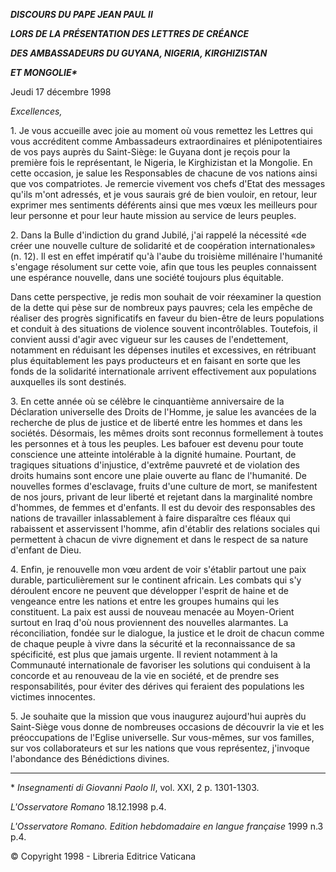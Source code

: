 ***DISCOURS DU PAPE JEAN PAUL II***

***LORS DE LA PRÉSENTATION DES LETTRES DE CRÉANCE***

***DES AMBASSADEURS DU GUYANA, NIGERIA, KIRGHIZISTAN***

***ET MONGOLIE\****

Jeudi 17 décembre 1998

*Excellences,*

1\. Je vous accueille avec joie au moment où vous remettez les Lettres qui vous accréditent comme Ambassadeurs extraordinaires et plénipotentiaires de vos pays auprès du Saint-Siège: le Guyana dont je reçois pour la première fois le représentant, le Nigeria, le Kirghizistan et la Mongolie. En cette occasion, je salue les Responsables de chacune de vos nations ainsi que vos compatriotes. Je remercie vivement vos chefs d'Etat des messages qu'ils m'ont adressés, et je vous saurais gré de bien vouloir, en retour, leur exprimer mes sentiments déférents ainsi que mes vœux les meilleurs pour leur personne et pour leur haute mission au service de leurs peuples.

2\. Dans la Bulle d'indiction du grand Jubilé, j'ai rappelé la nécessité «de créer une nouvelle culture de solidarité et de coopération internationales» (n. 12). Il est en effet impératif qu'à l'aube du troisième millénaire l'humanité s'engage résolument sur cette voie, afin que tous les peuples connaissent une espérance nouvelle, dans une société toujours plus équitable.

Dans cette perspective, je redis mon souhait de voir réexaminer la question de la dette qui pèse sur de nombreux pays pauvres; cela les empêche de réaliser des progrès significatifs en faveur du bien-être de leurs populations et conduit à des situations de violence souvent incontrôlables. Toutefois, il convient aussi d'agir avec vigueur sur les causes de l'endettement, notamment en réduisant les dépenses inutiles et excessives, en rétribuant plus équitablement les pays producteurs et en faisant en sorte que les fonds de la solidarité internationale arrivent effectivement aux populations auxquelles ils sont destinés.

3\. En cette année où se célèbre le cinquantième anniversaire de la Déclaration universelle des Droits de l'Homme, je salue les avancées de la recherche de plus de justice et de liberté entre les hommes et dans les sociétés. Désormais, les mêmes droits sont reconnus formellement à toutes les personnes et à tous les peuples. Les bafouer est devenu pour toute conscience une atteinte intolérable à la dignité humaine. Pourtant, de tragiques situations d'injustice, d'extrême pauvreté et de violation des droits humains sont encore une plaie ouverte au flanc de l'humanité. De nouvelles formes d'esclavage, fruits d'une culture de mort, se manifestent de nos jours, privant de leur liberté et rejetant dans la marginalité nombre d'hommes, de femmes et d'enfants. Il est du devoir des responsables des nations de travailler inlassablement à faire disparaître ces fléaux qui rabaissent et asservissent l'homme, afin d'établir des relations sociales qui permettent à chacun de vivre dignement et dans le respect de sa nature d'enfant de Dieu.

4\. Enfin, je renouvelle mon vœu ardent de voir s'établir partout une paix durable, particulièrement sur le continent africain. Les combats qui s'y déroulent encore ne peuvent que développer l'esprit de haine et de vengeance entre les nations et entre les groupes humains qui les constituent. La paix est aussi de nouveau menacée au Moyen-Orient surtout en Iraq d'où nous proviennent des nouvelles alarmantes. La réconciliation, fondée sur le dialogue, la justice et le droit de chacun comme de chaque peuple à vivre dans la sécurité et la reconnaissance de sa spécificité, est plus que jamais urgente. Il revient notamment à la Communauté internationale de favoriser les solutions qui conduisent à la concorde et au renouveau de la vie en société, et de prendre ses responsabilités, pour éviter des dérives qui feraient des populations les victimes innocentes.

5\. Je souhaite que la mission que vous inaugurez aujourd'hui auprès du Saint-Siège vous donne de nombreuses occasions de découvrir la vie et les préoccupations de l'Eglise universelle. Sur vous-mêmes, sur vos familles, sur vos collaborateurs et sur les nations que vous représentez, j'invoque l'abondance des Bénédictions divines.

* * *

\* *Insegnamenti di Giovanni Paolo II*, vol. XXI, 2 p. 1301-1303.

*L'Osservatore Romano* 18.12.1998 p.4.

*L'Osservatore Romano. Edition hebdomadaire en langue française* 1999 n.3 p.4.

© Copyright 1998 - Libreria Editrice Vaticana